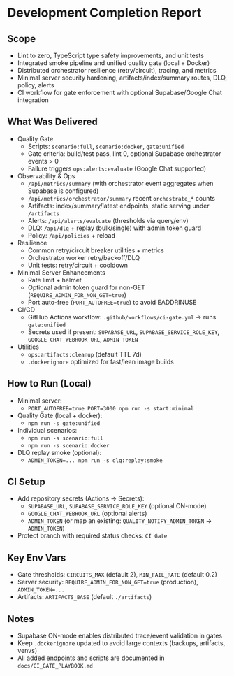 # Development Completion Report

## Scope
- Lint to zero, TypeScript type safety improvements, and unit tests
- Integrated smoke pipeline and unified quality gate (local + Docker)
- Distributed orchestrator resilience (retry/circuit), tracing, and metrics
- Minimal server security hardening, artifacts/index/summary routes, DLQ, policy, alerts
- CI workflow for gate enforcement with optional Supabase/Google Chat integration

## What Was Delivered
- Quality Gate
  - Scripts: `scenario:full`, `scenario:docker`, `gate:unified`
  - Gate criteria: build/test pass, lint 0, optional Supabase orchestrator events > 0
  - Failure triggers `ops:alerts:evaluate` (Google Chat supported)
- Observability & Ops
  - `/api/metrics/summary` (with orchestrator event aggregates when Supabase is configured)
  - `/api/metrics/orchestrator/summary` recent `orchestrate_*` counts
  - Artifacts: index/summary/latest endpoints, static serving under `/artifacts`
  - Alerts: `/api/alerts/evaluate` (thresholds via query/env)
  - DLQ: `/api/dlq` + replay (bulk/single) with admin token guard
  - Policy: `/api/policies` + reload
- Resilience
  - Common retry/circuit breaker utilities + metrics
  - Orchestrator worker retry/backoff/DLQ
  - Unit tests: retry/circuit + cooldown
- Minimal Server Enhancements
  - Rate limit + helmet
  - Optional admin token guard for non-GET (`REQUIRE_ADMIN_FOR_NON_GET=true`)
  - Port auto-free (`PORT_AUTOFREE=true`) to avoid EADDRINUSE
- CI/CD
  - GitHub Actions workflow: `.github/workflows/ci-gate.yml` → runs `gate:unified`
  - Secrets used if present: `SUPABASE_URL`, `SUPABASE_SERVICE_ROLE_KEY`, `GOOGLE_CHAT_WEBHOOK_URL`, `ADMIN_TOKEN`
- Utilities
  - `ops:artifacts:cleanup` (default TTL 7d)
  - `.dockerignore` optimized for fast/lean image builds

## How to Run (Local)
- Minimal server:
  - `PORT_AUTOFREE=true PORT=3000 npm run -s start:minimal`
- Quality Gate (local + docker):
  - `npm run -s gate:unified`
- Individual scenarios:
  - `npm run -s scenario:full`
  - `npm run -s scenario:docker`
- DLQ replay smoke (optional):
  - `ADMIN_TOKEN=... npm run -s dlq:replay:smoke`

## CI Setup
- Add repository secrets (Actions → Secrets):
  - `SUPABASE_URL`, `SUPABASE_SERVICE_ROLE_KEY` (optional ON-mode)
  - `GOOGLE_CHAT_WEBHOOK_URL` (optional alerts)
  - `ADMIN_TOKEN` (or map an existing: `QUALITY_NOTIFY_ADMIN_TOKEN` → `ADMIN_TOKEN`)
- Protect branch with required status checks: `CI Gate`

## Key Env Vars
- Gate thresholds: `CIRCUITS_MAX` (default 2), `MIN_FAIL_RATE` (default 0.2)
- Server security: `REQUIRE_ADMIN_FOR_NON_GET=true` (production), `ADMIN_TOKEN=...`
- Artifacts: `ARTIFACTS_BASE` (default `./artifacts`)

## Notes
- Supabase ON-mode enables distributed trace/event validation in gates
- Keep `.dockerignore` updated to avoid large contexts (backups, artifacts, venvs)
- All added endpoints and scripts are documented in `docs/CI_GATE_PLAYBOOK.md`
